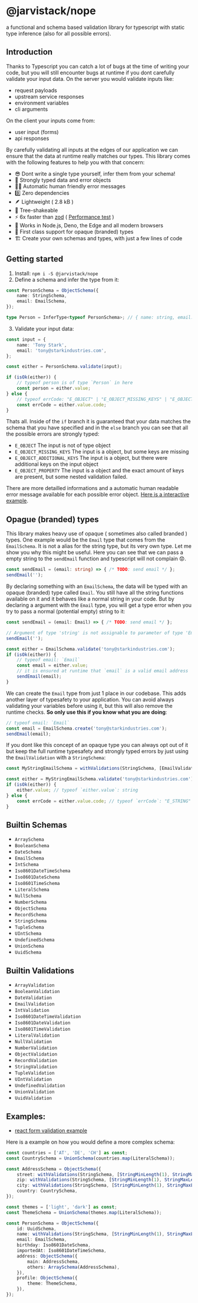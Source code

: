# @jarvistack/nope
a functional and schema based validation library for typescript with static type inference (also for all possible errors).


## Introduction

Thanks to Typescript you can catch a lot of bugs at the time of writing your code, but you will still encounter bugs at runtime if you dont carefully validate your input data. On the server you would validate inputs like:

- request payloads
- upstream service responses
- environment variables
- cli arguments

On the client your inputs come from:

- user input (forms)
- api responses

By carefully validating all inputs at the edges of our application we can ensure that the data at runtime really matches our types. This library comes with the following features to help you with that concern:

- 😎 Dont write a single type yourself, infer them from your schema!
- 💪 Strongly typed data and error objects
- 🤷‍♂️ Automatic human friendly error messages
- 0️⃣ Zero dependencies
- 🪶 Lightweight ( 2.8 kB )
- 🌴 Tree-shakeable
- ⚡ 6x faster than [zod](https://zod.dev/) ( [Performance test](https://stackblitz.com/edit/typescript-rekaev?file=index.ts) )
- 🚀 Works in Node.js, Deno, the Edge and all modern browsers
- 🧷 First class support for opaque (branded) types
- 🏗️ Create your own schemas and types, with just a few lines of code

## Getting started

1. Install: `npm i -S @jarvistack/nope`
2. Define a schema and infer the type from it:

```ts
const PersonSchema = ObjectSchema({
    name: StringSchema,
    email: EmailSchema,
});

type Person = InferType<typeof PersonSchema>; // { name: string, email: Email }
```

3. Validate your input data:

```ts
const input = {
    name: 'Tony Stark',
    email: 'tony@starkindustries.com',
};

const either = PersonSchema.validate(input);

if (isOk(either)) {
    // typeof person is of type `Person` in here
    const person = either.value;
} else {
    // typeof errCode: "E_OBJECT" | "E_OBJECT_MISSING_KEYS" | "E_OBJECT_ADDITIONAL_KEYS" | "E_OBJECT_PROPERTY"
    const errCode = either.value.code;
}
```

Thats all. Inside of the `if` branch it is guaranteed that your data matches the schema that you have specified and in the `else` branch you can see that all the possible errors are strongly typed:

- `E_OBJECT` The input is not of type object
- `E_OBJECT_MISSING_KEYS` The input is a object, but some keys are missing
- `E_OBJECT_ADDITIONAL_KEYS` The input is a object, but there were additional keys on the input object
- `E_OBJECT_PROPERTY` The input is a object and the exact amount of keys are present, but some nested validation failed.

There are more detailled informations and a automatic human readable error message available for each possible error object. [Here is a interactive example](https://stackblitz.com/edit/typescript-xfxd8x?file=index.ts).

## Opague (branded) types

This library makes heavy use of opaque ( sometimes also called branded ) types. One example would be the `Email` type that comes from the `EmailSchema`. It is not a alias for the string type, but its very own type. Let me show you why this might be useful. Here you can see that we can pass a empty string to the `sendEmail` function and typescript will not complain 😟.

```ts
const sendEmail = (email: string) => { /* TODO: send email */ };
sendEmail('');
```

By declaring something with an `EmailSchema`, the data will be typed with an opaque (branded) type called `Email`. You still have all the string functions available on it and it behaves like a normal string in your code. But by declaring a argument with the `Email` type, you will get a type error when you try to pass a normal (potential empty) string to it:

```ts
const sendEmail = (email: Email) => { /* TODO: send email */ };

// Argument of type 'string' is not assignable to parameter of type 'Email'.
sendEmail('');

const either = EmailSchema.validate('tony@starkindustries.com');
if (isOk(either)) {
    // typeof email: `Email`
    const email = either.value;
    // it is ensured at runtime that `email` is a valid email address
    sendEmail(email);
}
```

We can create the `Email` type from just 1 place in our codebase. This adds another layer of typesafety to your application. You can avoid always validating your variables before using it, but this will also remove the runtime checks. **So only use this if you know what you are doing**:

```ts
// typeof email: `Email`
const email = EmailSchema.create('tony@starkindustries.com');
sendEmail(email);
```

If you dont like this concept of an opaque type you can always opt out of it but keep the full runtime typesafety and strongly typed errors by just using the `EmailValidation` with a `StringSchema`:

```ts
const MyStringEmailSchema = withValidations(StringSchema, [EmailValidation]);

const either = MyStringEmailSchema.validate('tony@starkindustries.com');
if (isOk(either)) {
    either.value; // typeof `either.value`: string
} else {
    const errCode = either.value.code; // typeof `errCode`: "E_STRING" | "E_EMAIL"
}
```

## Builtin Schemas

- `ArraySchema`
- `BooleanSchema`
- `DateSchema`
- `EmailSchema`
- `IntSchema`
- `Iso8601DateTimeSchema`
- `Iso8601DateSchema`
- `Iso8601TimeSchema`
- `LiteralSchema`
- `NullSchema`
- `NumberSchema`
- `ObjectSchema`
- `RecordSchema`
- `StringSchema`
- `TupleSchema`
- `UIntSchema`
- `UndefinedSchema`
- `UnionSchema`
- `UuidSchema`

## Builtin Validations

- `ArrayValidation`
- `BooleanValidation`
- `DateValidation`
- `EmailValidation`
- `IntValidation`
- `Iso8601DateTimeValidation`
- `Iso8601DateValidation`
- `Iso8601TimeValidation`
- `LiteralValidation`
- `NullValidation`
- `NumberValidation`
- `ObjectValidation`
- `RecordValidation`
- `StringValidation`
- `TupleValidation`
- `UIntValidation`
- `UndefinedValidation`
- `UnionValidation`
- `UuidValidation`

## Examples:

- [react form validation example](https://stackblitz.com/edit/vitejs-vite-znoci4?file=src/App.tsx)

Here is a example on how you would define a more complex schema:

```ts
const countries = ['AT', 'DE', 'CH'] as const;
const CountrySchema = UnionSchema(countries.map(LiteralSchema));

const AddressSchema = ObjectSchema({
    street: withValidations(StringSchema, [StringMinLength(1), StringMaxLength(255)]),
    zip: withValidations(StringSchema, [StringMinLength(1), StringMaxLength(255)]),
    city: withValidations(StringSchema, [StringMinLength(1), StringMaxLength(255)]),
    country: CountrySchema,
});

const themes = ['light', 'dark'] as const;
const ThemeSchema = UnionSchema(themes.map(LiteralSchema));

const PersonSchema = ObjectSchema({
    id: UuidSchema,
    name: withValidations(StringSchema, [StringMinLength(1), StringMaxLength(255)]),
    email: EmailSchema,
    birthday: Iso8601DateSchema,
    importedAt: Iso8601DateTimeSchema,
    address: ObjectSchema({
        main: AddressSchema,
        others: ArraySchema(AddressSchema),
    }),
    profile: ObjectSchema({
        theme: ThemeSchema,
    }),
});
```